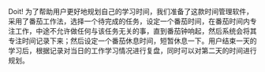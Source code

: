 Doit!
为了帮助用户更好地规划自己的学习时间，我们准备了这款时间管理软件，采用了番茄工作法，选择一个待完成的任务，设定一个番茄时间，在番茄时间内专注工作，中途不允许做任何与该任务无关的事，直到番茄钟响起，然后系统会将其专注时间记录下来；然后设定一个番茄休息时间，短暂休息一下。用户结束一天的学习后，根据记录对当日的工作学习情况进行复盘，同时可以对第二天的时间进行规划。